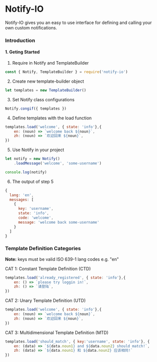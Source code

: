# Notify-IO

Notify-IO gives you an easy to use interface for defining and calling your own custom notifications.

### Introduction

#### 1. Geting Started
1. Require in Notify and TemplateBuilder
```js 
const { Notify, TemplateBuilder } = require('notify-io')
```

2. Create new template-builder object
```js 
let templates = new TemplateBuilder() 
```

3. Set Notify class configurations
```js 
Notify.congif({ templates })
```

4. Define templates with the load function
```js 
templates.load('welcome', { state: 'info'},{
    en: (noun) => `welcome back ${noun}`, 
    zh: (noun) => `欢迎回来 ${noun}`,
})
```


5. Use Notify in your project
```js
let notify = new Notify()
    .loadMessage('welcome', 'some-username')

console.log(notify)
```

6. The output of step 5
```js 
{
  lang: 'en',
  messages: [
    {
      key: 'username',
      state: 'info',
      code: 'welcome',
      message: 'welcome back some-username'
    }
  ]
}
```


### Template Definition Categories
**Note:** keys must be valid ISO 639-1 lang codes e.g. "en"

CAT 1: Constant Template Definition (CTD)
```js 
templates.load('already_registered', { state: 'info'},{
    en: () => `please try loggin in!`, 
    zh: () => `请登陆`,
})
```

CAT 2: Unary Template Definition (UTD)
```js 
templates.load('welcome', { state: 'info'},{
    en: (noun) => `welcome back ${noun}`, 
    zh: (noun) => `欢迎回来 ${noun}`,
})
```

CAT 3: Multidimensional Template Definition (MTD)
```js 
templates.load('should_match', { key:'username', state: 'info'}, {
    en: (data) => `${data.noun1} and ${data.noun2} should match!`,
    zh: (data) => `${data.noun1} 和 ${data.noun2} 应该相同!`
})
```